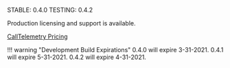 STABLE: 0.4.0
TESTING: 0.4.2

Production licensing and support is available.

[CallTelemetry Pricing](https://www.calltelemetry.com/pricing)

!!! warning "Development Build Expirations"
    0.4.0 will expire 3-31-2021. 
    0.4.1 will expire 5-31-2021.
    0.4.2 will expire 4-31-2021.

